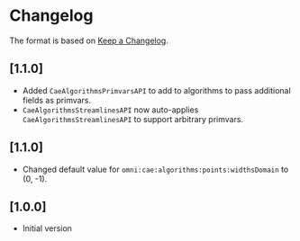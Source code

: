 # Changelog

The format is based on [Keep a Changelog](https://keepachangelog.com/en/1.0.0/).

## [1.1.0]

- Added `CaeAlgorithmsPrimvarsAPI` to add to algorithms to pass additional fields as primvars.
- `CaeAlgorithmsStreamlinesAPI` now auto-applies `CaeAlgorithmsStreamlinesAPI` to support arbitrary primvars.

## [1.1.0]

- Changed default value for `omni:cae:algorithms:points:widthsDomain` to (0, -1).

## [1.0.0]

- Initial version
